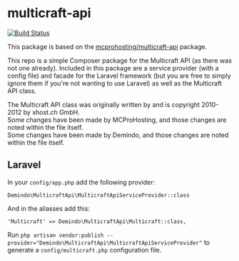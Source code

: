 # multicraft-api 

[![Build Status](https://travis-ci.org/demindo-nl/multicraft-api.svg?branch=master)](https://travis-ci.org/demindo-nl/multicraft-api)

This package is based on the [mcprohosting/multicraft-api](https://github.com/MCProHosting/multicraft-api) package.

This repo is a simple Composer package for the Multicraft API (as there was not one already). Included in this package are a service provider (with a config file) and facade for the Laravel framework (but you are free to simply ignore them if you're not wanting to use Laravel) as well as the Multicraft API class.

The Multicraft API class was originally written by and is copyright 2010-2012 by xhost.ch GmbH.  
Some changes have been made by MCProHosting, and those changes are noted within the file itself.  
Some changes have been made by Demindo, and those changes are noted within the file itself.

## Laravel

In your `config/app.php` add the following provider:
```
Demindo\MulticraftApi\MulticraftApiServiceProvider::class
```
And in the aliasses add this:
```
'Multicraft' => Demindo\MulticraftApi\Multicraft::class,
```
Run `php artisan vendor:publish --provider="Demindo\MulticraftApi\MulticraftApiServiceProvider"` to generate a `config/multicraft.php` configuration file.
